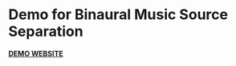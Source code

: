 # Demo for Binaural Music Source Separation

[**DEMO WEBSITE**](https://richa-namballa.github.io/binaural-mss-demo/)